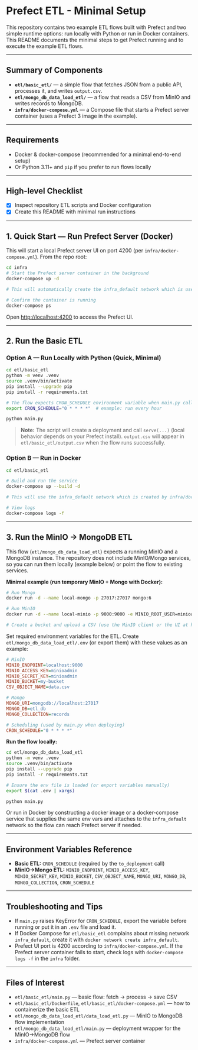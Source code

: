 
# Prefect ETL - Minimal Setup

This repository contains two example ETL flows built with Prefect and two simple runtime options: run locally with Python or run in Docker containers. This README documents the minimal steps to get Prefect running and to execute the example ETL flows.

---

## Summary of Components

- **`etl/basic_etl/`** — a simple flow that fetches JSON from a public API, processes it, and writes `output.csv`.
- **`etl/mongo_db_data_load_etl/`** — a flow that reads a CSV from MinIO and writes records to MongoDB.
- **`infra/docker-compose.yml`** — a Compose file that starts a Prefect server container (uses a Prefect 3 image in the example).

---

## Requirements

- Docker & docker-compose (recommended for a minimal end-to-end setup)
- Or Python 3.11+ and `pip` if you prefer to run flows locally

---

## High-level Checklist

- [x] Inspect repository ETL scripts and Docker configuration
- [x] Create this README with minimal run instructions

---

## 1. Quick Start — Run Prefect Server (Docker)

This will start a local Prefect server UI on port 4200 (per `infra/docker-compose.yml`). From the repo root:

```bash
cd infra
# Start the Prefect server container in the background
docker-compose up -d

# This will automatically create the infra_default network which is used by the ETL service containers to communicate with each other by being on the same network.

# Confirm the container is running
docker-compose ps
```

Open [http://localhost:4200](http://localhost:4200) to access the Prefect UI.

---

## 2. Run the Basic ETL

### Option A — Run Locally with Python (Quick, Minimal)

```bash
cd etl/basic_etl
python -m venv .venv
source .venv/bin/activate
pip install --upgrade pip
pip install -r requirements.txt

# The flow expects CRON_SCHEDULE environment variable when main.py calls to_deployment()
export CRON_SCHEDULE="0 * * * *"  # example: run every hour

python main.py
```

> **Note:** The script will create a deployment and call `serve(...)` (local behavior depends on your Prefect install). `output.csv` will appear in `etl/basic_etl/output.csv` when the flow runs successfully.

### Option B — Run in Docker

```bash
cd etl/basic_etl

# Build and run the service
docker-compose up --build -d

# This will use the infra_default network which is created by infra/docker-compose.yml file.

# View logs
docker-compose logs -f
```

---

## 3. Run the MinIO → MongoDB ETL

This flow (`etl/mongo_db_data_load_etl`) expects a running MinIO and a MongoDB instance. The repository does not include MinIO/Mongo services, so you can run them locally (example below) or point the flow to existing services.

**Minimal example (run temporary MinIO + Mongo with Docker):**

```bash
# Run Mongo
docker run -d --name local-mongo -p 27017:27017 mongo:6

# Run MinIO
docker run -d --name local-minio -p 9000:9000 -e MINIO_ROOT_USER=minioadmin -e MINIO_ROOT_PASSWORD=minioadmin minio/minio server /data

# Create a bucket and upload a CSV (use the MinIO client or the UI at http://localhost:9000)
```

Set required environment variables for the ETL. Create `etl/mongo_db_data_load_etl/.env` (or export them) with these values as an example:

```ini
# MinIO
MINIO_ENDPOINT=localhost:9000
MINIO_ACCESS_KEY=minioadmin
MINIO_SECRET_KEY=minioadmin
MINIO_BUCKET=my-bucket
CSV_OBJECT_NAME=data.csv

# Mongo
MONGO_URI=mongodb://localhost:27017
MONGO_DB=etl_db
MONGO_COLLECTION=records

# Scheduling (used by main.py when deploying)
CRON_SCHEDULE="0 * * * *"
```

**Run the flow locally:**

```bash
cd etl/mongo_db_data_load_etl
python -m venv .venv
source .venv/bin/activate
pip install --upgrade pip
pip install -r requirements.txt

# Ensure the env file is loaded (or export variables manually)
export $(cat .env | xargs)

python main.py
```

Or run in Docker by constructing a docker image or a docker-compose service that supplies the same env vars and attaches to the `infra_default` network so the flow can reach Prefect server if needed.

---

## Environment Variables Reference

- **Basic ETL:** `CRON_SCHEDULE` (required by the `to_deployment` call)
- **MinIO→Mongo ETL:** `MINIO_ENDPOINT`, `MINIO_ACCESS_KEY`, `MINIO_SECRET_KEY`, `MINIO_BUCKET`, `CSV_OBJECT_NAME`, `MONGO_URI`, `MONGO_DB`, `MONGO_COLLECTION`, `CRON_SCHEDULE`

---

## Troubleshooting and Tips

- If `main.py` raises KeyError for `CRON_SCHEDULE`, export the variable before running or put it in an `.env` file and load it.
- If Docker Compose for `etl/basic_etl` complains about missing network `infra_default`, create it with `docker network create infra_default`.
- Prefect UI port is 4200 according to `infra/docker-compose.yml`. If the Prefect server container fails to start, check logs with `docker-compose logs -f` in the `infra` folder.

---

## Files of Interest

- `etl/basic_etl/main.py` — basic flow: fetch → process → save CSV
- `etl/basic_etl/Dockerfile`, `etl/basic_etl/docker-compose.yml` — how to containerize the basic ETL
- `etl/mongo_db_data_load_etl/data_load_etl.py` — MinIO to MongoDB flow implementation
- `etl/mongo_db_data_load_etl/main.py` — deployment wrapper for the MinIO→MongoDB flow
- `infra/docker-compose.yml` — Prefect server container

